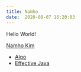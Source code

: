 ```yaml
---
title: Namho
date:  2020-08-07 16:20:03
---
```


Hello World!
<script type="text/javascript" src="https://platform.linkedin.com/badges/js/profile.js" async defer></script>
<div class="LI-profile-badge"  data-version="v1" data-size="large" data-locale="en_US" data-type="horizontal" data-theme="light" data-vanity="namho-kim-6b1848118"><a class="LI-simple-link" href='https://kr.linkedin.com/in/namho-kim-6b1848118?trk=profile-badge'>Namho Kim</a></div>

- [Algo](../algo/index.html)
- [Effective Java](../effective-java/index.html)
